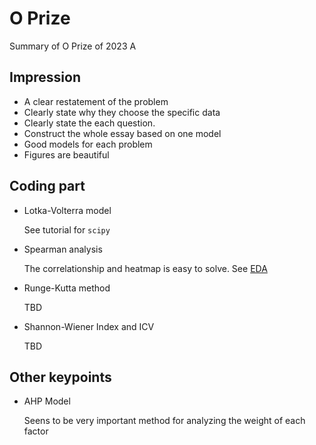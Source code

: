 # O Prize

Summary of O Prize of 2023 A

## Impression

- A clear restatement of the problem
- Clearly state why they choose the specific data
- Clearly state the each question.
- Construct the whole essay based on one model
- Good models for each problem
- Figures are beautiful

## Coding part

- Lotka-Volterra model
  
  See tutorial for `scipy`

- Spearman analysis

  The correlationship and heatmap is easy to solve. See [EDA](https://www.kaggle.com/code/dgawlik/house-prices-eda)

- Runge-Kutta method

  TBD

- Shannon-Wiener Index and ICV

  TBD

## Other keypoints

- AHP Model

  Seens to be very important method for analyzing the weight of each factor
